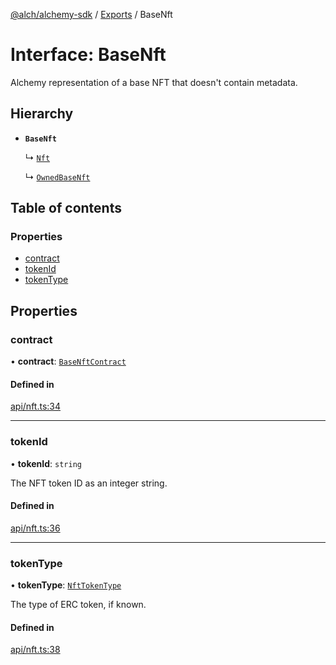 [@alch/alchemy-sdk](../README.md) / [Exports](../modules.md) / BaseNft

# Interface: BaseNft

Alchemy representation of a base NFT that doesn't contain metadata.

## Hierarchy

- **`BaseNft`**

  ↳ [`Nft`](Nft.md)

  ↳ [`OwnedBaseNft`](OwnedBaseNft.md)

## Table of contents

### Properties

- [contract](BaseNft.md#contract)
- [tokenId](BaseNft.md#tokenid)
- [tokenType](BaseNft.md#tokentype)

## Properties

### contract

• **contract**: [`BaseNftContract`](BaseNftContract.md)

#### Defined in

[api/nft.ts:34](https://github.com/alchemyplatform/alchemy-sdk-js/blob/865aa2b/src/api/nft.ts#L34)

___

### tokenId

• **tokenId**: `string`

The NFT token ID as an integer string.

#### Defined in

[api/nft.ts:36](https://github.com/alchemyplatform/alchemy-sdk-js/blob/865aa2b/src/api/nft.ts#L36)

___

### tokenType

• **tokenType**: [`NftTokenType`](../enums/NftTokenType.md)

The type of ERC token, if known.

#### Defined in

[api/nft.ts:38](https://github.com/alchemyplatform/alchemy-sdk-js/blob/865aa2b/src/api/nft.ts#L38)
